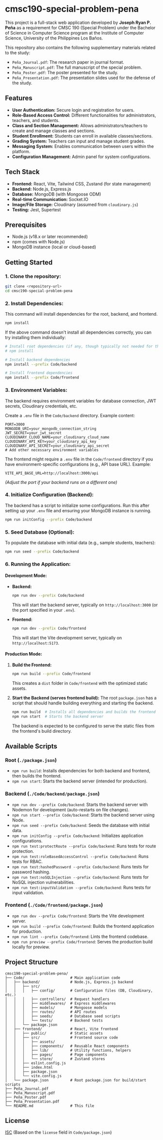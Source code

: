# cmsc190-special-problem-pena

This project is a full-stack web application developed by **Joseph Ryan P. Peña** as a requirement for CMSC 190 (Special Problem) under the Bachelor of Science in Computer Science program at the Institute of Computer Science, University of the Philippines Los Baños.

This repository also contains the following supplementary materials related to the study:
*   `Peña_Journal.pdf`: The research paper in journal format.
*   `Peña_Manuscript.pdf`: The full manuscript of the special problem.
*   `Peña_Poster.pdf`: The poster presented for the study.
*   `Peña_Presentation.pdf`: The presentation slides used for the defense of the study.

## Features

*   **User Authentication:** Secure login and registration for users.
*   **Role-Based Access Control:** Different functionalities for administrators, teachers, and students.
*   **Class and Section Management:** Allows administrators/teachers to create and manage classes and sections.
*   **Student Enrollment:** Students can enroll in available classes/sections.
*   **Grading System:** Teachers can input and manage student grades.
*   **Messaging System:** Enables communication between users within the platform.
*   **Configuration Management:** Admin panel for system configurations.

## Tech Stack

*   **Frontend:** React, Vite, Tailwind CSS, Zustand (for state management)
*   **Backend:** Node.js, Express.js
*   **Database:** MongoDB (with Mongoose ODM)
*   **Real-time Communication:** Socket.IO
*   **Image/File Storage:** Cloudinary (assumed from `cloudinary.js`)
*   **Testing:** Jest, Supertest

## Prerequisites

*   Node.js (v18.x or later recommended)
*   npm (comes with Node.js)
*   MongoDB instance (local or cloud-based)

## Getting Started

### 1. Clone the repository:

```bash
git clone <repository-url>
cd cmsc190-special-problem-pena
```

### 2. Install Dependencies:

This command will install dependencies for the root, backend, and frontend.

```bash
npm install
```

If the above command doesn't install all dependencies correctly, you can try installing them individually:

```bash
# Install root dependencies (if any, though typically not needed for this setup)
# npm install

# Install backend dependencies
npm install --prefix Code/backend

# Install frontend dependencies
npm install --prefix Code/frontend
```

### 3. Environment Variables:

The backend requires environment variables for database connection, JWT secrets, Cloudinary credentials, etc.

Create a `.env` file in the `Code/backend` directory. Example content:

```env
PORT=3000
MONGODB_URI=your_mongodb_connection_string
JWT_SECRET=your_jwt_secret
CLOUDINARY_CLOUD_NAME=your_cloudinary_cloud_name
CLOUDINARY_API_KEY=your_cloudinary_api_key
CLOUDINARY_API_SECRET=your_cloudinary_api_secret
# Add other necessary environment variables
```

The frontend might require a `.env` file in the `Code/frontend` directory if you have environment-specific configurations (e.g., API base URL). Example:

```env
VITE_API_BASE_URL=http://localhost:3000/api
```
*(Adjust the port if your backend runs on a different one)*

### 4. Initialize Configuration (Backend):

The backend has a script to initialize some configurations. Run this after setting up your `.env` file and ensuring your MongoDB instance is running.

```bash
npm run initConfig --prefix Code/backend
```

### 5. Seed Database (Optional):

To populate the database with initial data (e.g., sample students, teachers):

```bash
npm run seed --prefix Code/backend
```

### 6. Running the Application:

#### Development Mode:

*   **Backend:**
    ```bash
    npm run dev --prefix Code/backend
    ```
    This will start the backend server, typically on `http://localhost:3000` (or the port specified in your `.env`).

*   **Frontend:**
    ```bash
    npm run dev --prefix Code/frontend
    ```
    This will start the Vite development server, typically on `http://localhost:5173`.

#### Production Mode:

1.  **Build the Frontend:**
    ```bash
    npm run build --prefix Code/frontend
    ```
    This creates a `dist` folder in `Code/frontend` with the optimized static assets.

2.  **Start the Backend (serves frontend build):**
    The root `package.json` has a script that should handle building everything and starting the backend.
    ```bash
    npm run build  # Installs all dependencies and builds the frontend
    npm run start  # Starts the backend server
    ```
    The backend is expected to be configured to serve the static files from the frontend's build directory.

## Available Scripts

### Root (`./package.json`)

*   `npm run build`: Installs dependencies for both backend and frontend, then builds the frontend.
*   `npm run start`: Starts the backend server (intended for production).

### Backend (`./Code/backend/package.json`)

*   `npm run dev --prefix Code/backend`: Starts the backend server with Nodemon for development (auto-restarts on file changes).
*   `npm run start --prefix Code/backend`: Starts the backend server using Node.
*   `npm run seed --prefix Code/backend`: Seeds the database with initial data.
*   `npm run initConfig --prefix Code/backend`: Initializes application configurations.
*   `npm run test:protectRoute --prefix Code/backend`: Runs tests for route protection.
*   `npm run test:roleBasedAccessControl --prefix Code/backend`: Runs tests for RBAC.
*   `npm run test:hashedPassword --prefix Code/backend`: Runs tests for password hashing.
*   `npm run test:noSQLInjection --prefix Code/backend`: Runs tests for NoSQL injection vulnerabilities.
*   `npm run test:inputValidation --prefix Code/backend`: Runs tests for input validation.

### Frontend (`./Code/frontend/package.json`)

*   `npm run dev --prefix Code/frontend`: Starts the Vite development server.
*   `npm run build --prefix Code/frontend`: Builds the frontend application for production.
*   `npm run lint --prefix Code/frontend`: Lints the frontend codebase.
*   `npm run preview --prefix Code/frontend`: Serves the production build locally for preview.

## Project Structure

```
cmsc190-special-problem-pena/
├── Code/                     # Main application code
│   ├── backend/              # Node.js, Express.js backend
│   │   ├── src/
│   │   │   ├── config/       # Configuration files (DB, Cloudinary, etc.)
│   │   │   ├── controllers/  # Request handlers
│   │   │   ├── middlewares/  # Express middlewares
│   │   │   ├── models/       # Mongoose models
│   │   │   ├── routes/       # API routes
│   │   │   ├── seeds/        # Database seed scripts
│   │   │   └── tests/        # Backend tests
│   │   └── package.json
│   ├── frontend/             # React, Vite frontend
│   │   ├── public/           # Static assets
│   │   ├── src/              # Frontend source code
│   │   │   ├── assets/
│   │   │   ├── components/   # Reusable React components
│   │   │   ├── lib/          # Utility functions, helpers
│   │   │   ├── pages/        # Page components
│   │   │   └── store/        # Zustand stores
│   │   ├── eslint.config.js
│   │   ├── index.html
│   │   ├── package.json
│   │   └── vite.config.js
│   └── package.json          # Root package.json for build/start scripts
├── Peña_Journal.pdf
├── Peña_Manuscript.pdf
├── Peña_Poster.pdf
├── Peña_Presentation.pdf
└── README.md                 # This file
```


## License

[ISC](https://opensource.org/licenses/ISC) (Based on the `license` field in `Code/package.json`)